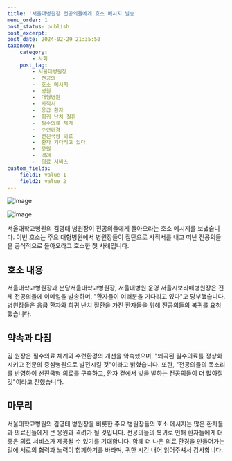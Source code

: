 ```yaml
---
title: '서울대병원장 전공의들에게 호소 메시지 발송'
menu_order: 1
post_status: publish
post_excerpt: 
post_date: 2024-02-29 21:35:50
taxonomy:
    category:
        - 사회
    post_tag:
        - 서울대병원장
        -  전공의
        -  호소 메시지
        -  병원
        -  대형병원
        -  사직서
        -  응급 환자
        -  희귀 난치 질환
        -  필수의료 체계
        -  수련환경
        -  선진국형 의료
        -  환자 기다리고 있다
        -  응원
        -  격려
        -  의료 서비스
custom_fields:
    field1: value 1
    field2: value 2
---
```


![Image](https://imgnews.pstatic.net/image/001/2024/02/29/PCM20231019000235505_P4_20240229090904971.jpg?type=w647)

![Image](https://imgnews.pstatic.net/image/001/2024/02/29/AKR20240229033300530_01_i_P4_20240229090904975.jpg?type=w647)

서울대학교병원의 김영태 병원장이 전공의들에게 돌아오라는 호소 메시지를 보냈습니다. 이번 호소는 주요 대형병원에서 병원장들이 집단으로 사직서를 내고 떠난 전공의들을 공식적으로 돌아오라고 호소한 첫 사례입니다.
## 호소 내용
서울대학교병원장과 분당서울대학교병원장, 서울대병원 운영 서울시보라매병원장은 전체 전공의들에 이메일을 발송하며, "환자들이 여러분을 기다리고 있다"고 당부했습니다. 병원장들은 응급 환자와 희귀 난치 질환을 가진 환자들을 위해 전공의들의 복귀를 요청했습니다.
## 약속과 다짐
김 원장은 필수의료 체계와 수련환경의 개선을 약속했으며, "왜곡된 필수의료를 정상화시키고 전문의 중심병원으로 발전시킬 것"이라고 밝혔습니다. 또한, "전공의들의 목소리를 반영하여 선진국형 의료를 구축하고, 환자 곁에서 빛을 발하는 전공의들이 더 많아질 것"이라고 전했습니다.
## 마무리
서울대학교병원의 김영태 병원장을 비롯한 주요 병원장들의 호소 메시지는 많은 환자들과 의료진들에게 큰 응원과 격려가 될 것입니다. 전공의들의 복귀로 인해 환자들에게 더 좋은 의료 서비스가 제공될 수 있기를 기대합니다. 함께 더 나은 의료 환경을 만들어가는 길에 서로의 협력과 노력이 함께하기를 바라며, 귀한 시간 내어 읽어주셔서 감사합니다.
